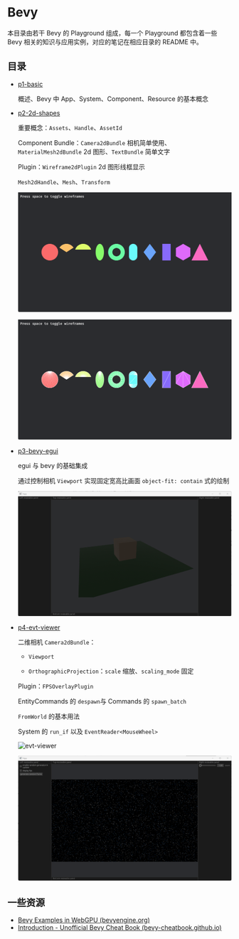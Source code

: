 # Bevy

本目录由若干 Bevy 的 Playground 组成，每一个 Playground 都包含着一些 Bevy 相关的知识与应用实例，对应的笔记在相应目录的 README 中。

## 目录

- [p1-basic](playgrounds/p1-basic/README.md)

    概述、Bevy 中 App、System、Component、Resource 的基本概念

- [p2-2d-shapes](playgrounds/p2-2d-shapes/README.md)

    重要概念：`Assets`、`Handle`、`AssetId`

    Component Bundle：`Camera2dBundle` 相机简单使用、`MaterialMesh2dBundle` 2d 图形、`TextBundle` 简单文字

    Plugin：`Wireframe2dPlugin` 2d 图形线框显示

    `Mesh2dHandle`、`Mesh`、`Transform`

    ![image-20240928151411878](./playgrounds/p2-2d-shapes/assets/image-20240928151411878.png)

    ![image-20240928151405644](./playgrounds/p2-2d-shapes/assets/image-20240928151405644.png)

- [p3-bevy-egui](playgrounds/p3-bevy-egui/README.md)

    egui 与 bevy 的基础集成

    通过控制相机 `Viewport` 实现固定宽高比画面 `object-fit: contain` 式的绘制

    ![side-pannel-and-center-camera-fit-content](./playgrounds/p3-bevy-egui/assets/side-pannel-and-center-camera-fit-content.gif)

- [p4-evt-viewer](playgrounds/p4-evt-viewer/README.md)

  二维相机 `Camera2dBundle`：
  
  - `Viewport`
  
  - `OrthographicProjection`：`scale` 缩放、`scaling_mode` 固定
  
  Plugin：`FPSOverlayPlugin`
  
  EntityCommands 的 `despawn`与 Commands 的 `spawn_batch`
  
  `FromWorld` 的基本用法
  
  System 的 `run_if` 以及 `EventReader<MouseWheel>`
  
  ![evt-viewer](./playgrounds/p4-evt-viewer/assets/evt-viewer.gif)
  
  ![evt-viewer-zoom](./playgrounds/p4-evt-viewer/assets/evt-viewer-zoom.gif)

## 一些资源

- [Bevy Examples in WebGPU (bevyengine.org)](https://bevyengine.org/examples-webgpu/)
- [Introduction - Unofficial Bevy Cheat Book (bevy-cheatbook.github.io)](https://bevy-cheatbook.github.io/introduction.html)